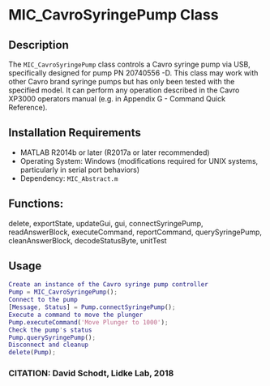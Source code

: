 # MIC_CavroSyringePump Class

## Description
The `MIC_CavroSyringePump` class controls a Cavro syringe pump via USB, specifically designed for
pump PN 20740556 -D. This class may work with other Cavro brand syringe pumps but has only been tested with the
specified model. It can perform any operation described in the Cavro XP3000 operators manual (e.g. in Appendix G - Command Quick Reference).

## Installation Requirements
- MATLAB R2014b or later (R2017a or later recommended)
- Operating System: Windows (modifications required for UNIX systems, particularly in serial port behaviors)
- Dependency: `MIC_Abstract.m`

##  Functions:
delete, exportState, updateGui, gui, connectSyringePump,
readAnswerBlock, executeCommand, reportCommand,
querySyringePump, cleanAnswerBlock, decodeStatusByte, unitTest

## Usage
```matlab
Create an instance of the Cavro syringe pump controller
Pump = MIC_CavroSyringePump();
Connect to the pump
[Message, Status] = Pump.connectSyringePump();
Execute a command to move the plunger
Pump.executeCommand('Move Plunger to 1000');
Check the pump's status
Pump.querySyringePump();
Disconnect and cleanup
delete(Pump);
```
### CITATION: David Schodt, Lidke Lab, 2018

